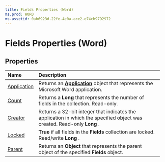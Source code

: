 ```yaml
---
title: Fields Properties (Word)
ms.prod: WORD
ms.assetid: 0ab6923d-22fe-4e0a-ace2-e74cb9792972
---
```



# Fields Properties (Word)

## Properties



|**Name**|**Description**|
|:-----|:-----|
|[Application](fields-application-property-word.md)|Returns an  **[Application](application-object-word.md)** object that represents the Microsoft Word application.|
|[Count](fields-count-property-word.md)|Returns a  **Long** that represents the number of fields in the collection. Read-only.|
|[Creator](fields-creator-property-word.md)|Returns a 32-bit integer that indicates the application in which the specified object was created. Read-only  **Long** .|
|[Locked](fields-locked-property-word.md)| **True** if all fields in the **Fields** collection are locked. Read/write **Long** .|
|[Parent](fields-parent-property-word.md)|Returns an  **Object** that represents the parent object of the specified **Fields** object.|

